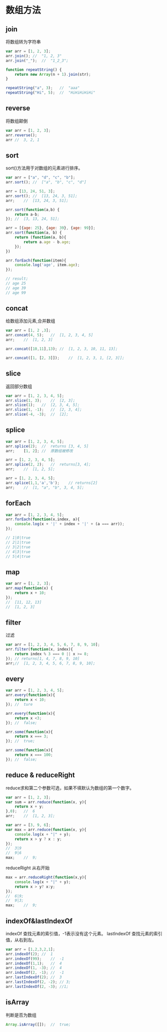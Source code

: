 # 数组方法

## join

将数组转为字符串

``` javaScript
var arr = [1, 2, 3];
arr.join(); //  "1, 2, 3"
arr.join("_");  //  "1_2_3";

function repeatString() {
    return new Array(n + 1).join(str);
}

repeatString("a", 3);   //  "aaa"
repeatString("Hi", 5);  //  "HiHiHiHiHi"
```

## reverse

将数组颠倒

``` JavaScript
var arr = [1, 2, 3];
arr.reverse();
arr //  3, 2, 1
```

## sort

sort()方法用于对数组的元素进行排序。

``` JavaScript
var arr = ["a", "d", "c", "b"];
arr.sort(); //  ["a", "b", "c", "d"]

arr = [13, 24, 51, 3];
arr.sort(); //  [13, 24, 3, 51];
arr;    //  [13, 24, 3, 51];

arr.sort(function(a,b) {
    return a-b;
}); //  [3, 13, 24, 51];

arr = [{age: 25}, {age: 39}, {age: 99}];
arr.sort(function(a, b) {
    return (function(a, b){
        return a.age - b.age;
    });
})

arr.forEach(function(item){
    console.log('age', item.age);
});

// result;
// age 25
// age 39
// age 99
```

## concat

给数组添加元素,合并数组

``` JavaScript
var arr = [1, 2 ,3];
arr.concat(4, 5);   //  [1, 2, 3, 4, 5]
arr;    //  [1, 2, 3]

arr.concat([10,11],13); //  [1, 2, 3, 10, 11, 13];

arr.concat([1, [2, 3]]);    //  [1, 2, 3, 1, [2, 3]];
```

## slice

返回部分数组

``` JavaScript
var arr = [1, 2, 3, 4, 5];
arr.slice(1, 3);    //  [2, 3];
arr.slice(1);   //  [2, 3, 4, 5];
arr.slice(1, -1);   //  [2, 3, 4];
arr.slice(-4, -3);  //  [2];
```

## splice

``` JavaScript
var arr = [1, 2, 3, 4, 5];
arr.splice(2);  //  returns [3, 4, 5]
arr;    [1, 2]; //  原数组被修改

arr = [1, 2, 3, 4, 5];
arr.splice(2, 2);   //  returns[3, 4];
arr;    //  [1, 2, 5];

arr = [1, 2, 3, 4, 5];
arr.splice(1,1,'a','b');    // returns[2]
arr;    //  [1, "a", "b", 3, 4, 5];
```

## forEach

``` JavaScript
var arr = [1, 2, 3, 4, 5];
arr.forEach(function(x,index, a){
    console.log(x + '|' + index + '|' + (a === arr));
});

// 1|0|true
// 2|1|true
// 3|2|true
// 4|3|true
// 5|4|true
```

## map

``` javaScript
var arr = [1, 2, 3];
arr.map(function(x) {
    return x + 10;
});
//  [11, 12, 13]
//  [1, 2, 3]
```

## filter

过滤

``` JavaScript
var arr = [1, 2, 3, 4, 5, 6, 7, 8, 9, 10];
arr.filter(function(x, index){
    return index % 3 === 0 || x >= 8;
}); // returns[1, 4, 7, 8, 9, 10]
arr;//  [1, 2, 3, 4, 5, 6, 7, 8, 9, 10];
```

## every

``` JavaScript
var arr = [1, 2, 3, 4, 5];
arr.every(function(x){
    return x < 10;
}); //  ture

arr.every(function(x){
    return x <3;
}); //  false;

arr.some(function(x){
    return x === 3;
}); //  true;

arr.some(function(x){
    return x === 100;
}); //  false;
```

## reduce & reduceRight

reduce求和第二个参数可选，如果不填默认为数组的第一个数字。

``` JavaScript
var arr = [1, 2, 3];
var sum = arr.reduce(function(x, y){
    return x + y;
},0);   //  6
arr;    //  [1, 2, 3];
```

``` JavaScript
var arr = [3, 9, 6];
var max = arr.reduce(function(x, y){
    console.log(x + "|" + y);
    return x > y ? x : y;
});
//  3|9
//  9|6
max;    //  9;
```

reduceRight 从右开始

``` JavaScript
max = arr.reduceRight(function(x,y){
    console.log(x + "|" + y);
    return x > y? x:y;
});
//  6|9;
//  9|3;
max;    //  9;
```

## indexOf&lastIndexOf

indexOf 查找元素的索引值，-1表示没有这个元素。
lastIndexOf 查找元素的索引值，从右到左。

```JavaScript
var arr = [1,2,3,2,1];
arr.indexOf(2); //  1
arr.indexOf(99);    //  -1
arr.indexOf(1,1);   //  4
arr.indexOf(1, -3); //  4
arr.indexOf(2, -1); //  -1
arr.lastIndexOf(2); //  3
arr.lastIndexOf(2, -2); // 3;
arr.lastIndexOf(2, -3); //1;
```

## isArray

判断是否为数组

``` JavaScript
Array.isArray([]);  //  true;
```